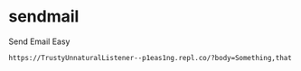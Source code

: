 # sendmail
Send Email Easy
```html
https://TrustyUnnaturalListener--p1eas1ng.repl.co/?body=Something,that I want to send...&subject=About" Something&to=ptiza2028@gmail.com&smtp=smtp.mail.ru&email=kamakepar@mail.ru&secret=kirik1028
```
